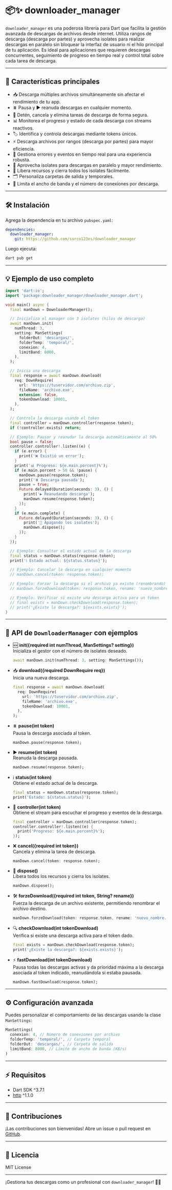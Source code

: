 # 📦✨ downloader_manager

`downloader_manager` es una poderosa librería para Dart que facilita la gestión avanzada de descargas de archivos desde internet. Utiliza rangos de descarga (descarga por partes) y aprovecha isolates para realizar descargas en paralelo sin bloquear la interfaz de usuario ni el hilo principal de tu aplicación. Es ideal para aplicaciones que requieren descargas concurrentes, seguimiento de progreso en tiempo real y control total sobre cada tarea de descarga.

---

## 🚀 Características principales

- 📥 Descarga múltiples archivos simultáneamente sin afectar el rendimiento de tu app.
- ⏸️ Pausa y ▶️ reanuda descargas en cualquier momento.
- 🛑 Detén, cancela y elimina tareas de descarga de forma segura.
- 📊 Monitorea el progreso y estado de cada descarga con streams reactivos.
- 🏷️ Identifica y controla descargas mediante tokens únicos.
- ⚡ Descarga archivos por rangos (descarga por partes) para mayor eficiencia.
- 🧩 Gestiona errores y eventos en tiempo real para una experiencia robusta.
- 🧵 Aprovecha isolates para descargas en paralelo y mayor rendimiento.
- 🧹 Libera recursos y cierra todos los isolates fácilmente.
- 🗂️ Personaliza carpetas de salida y temporales.
- 🚦 Limita el ancho de banda y el número de conexiones por descarga.

---

## 🛠 Instalación

Agrega la dependencia en tu archivo `pubspec.yaml`:

```yaml
dependencies:
  downloader_manager:
    git: https://github.com/surco123es/downloader_manager
```

Luego ejecuta:

```bash
dart pub get
```

---

## 💡 Ejemplo de uso completo

```dart
import 'dart:io';
import 'package:downloader_manager/downloader_manager.dart';

void main() async {
  final manDown = DownloaderManager();

  // Inicializa el manager con 3 isolates (hilos de descarga)
  await manDown.init(
    numThread: 3, 
    setting: ManSettings(
      folderOut: 'descargas/',
      folderTemp: 'temporal/',
      conexion: 4,
      limitBand: 8000,
    ),
  );

  // Inicia una descarga
  final response = await manDown.download(
    req: DownRequire(
      url: 'https://tuservidor.com/archivo.zip',
      fileName: 'archivo.exe',
      extension: false,
      tokenDownload: 10001,
    ),
  );

  // Controla la descarga usando el token
  final controller = manDown.controller(response.token);
  if (!controller.exists) return;

  // Ejemplo: Pausar y reanudar la descarga automáticamente al 50%
  bool pause = false;
  controller.controller!.listen((e) {
    if (e.error) {
      print('❌ Existió un error');
    }
    print('📊 Progreso: ${e.main.porcent}%');
    if (e.main.porcent > 50 && !pause) {
      manDown.pause(response.token);
      print('⏸️ Descarga pausada');
      pause = true;
      Future.delayed(Duration(seconds: 3), () {
        print('▶️ Reanudando descarga');
        manDown.resume(response.token);
      });
    }
    if (e.main.complete) {
      Future.delayed(Duration(seconds: 3), () {
        print('🧹 Apagando los isolates');
        manDown.dispose();
      });
    }
  });

  // Ejemplo: Consultar el estado actual de la descarga
  final status = manDown.status(response.token);
  print('ℹ️ Estado actual: ${status.status}');

  // Ejemplo: Cancelar la descarga en cualquier momento
  // manDown.cancel(token: response.token);

  // Ejemplo: Forzar la descarga si el archivo ya existe (renombrando)
  // manDown.forzeDownload(token: response.token, rename: 'nuevo_nombre.exe');

  // Ejemplo: Verificar si existe una descarga activa para un token
  // final exists = manDown.checkDownload(response.token);
  // print('¿Existe la descarga?: ${exists.exists}');
}
```

---

## 🧩 API de `DownloaderManager` con ejemplos

- 🆕 **init({required int numThread, ManSettings? setting})**  
  Inicializa el gestor con el número de isolates deseado.
  ```dart
  await manDown.init(numThread: 3, setting: ManSettings());
  ```

- 📥 **download({required DownRequire req})**  
  Inicia una nueva descarga.
  ```dart
  final response = await manDown.download(
    req: DownRequire(
      url: 'https://tuservidor.com/archivo.zip',
      fileName: 'archivo.exe',
      tokenDownload: 10001,
    ),
  );
  ```

- ⏸️ **pause(int token)**  
  Pausa la descarga asociada al token.
  ```dart
  manDown.pause(response.token);
  ```

- ▶️ **resume(int token)**  
  Reanuda la descarga pausada.
  ```dart
  manDown.resume(response.token);
  ```

- ℹ️ **status(int token)**  
  Obtiene el estado actual de la descarga.
  ```dart
  final status = manDown.status(response.token);
  print('Estado: ${status.status}');
  ```

- 📡 **controller(int token)**  
  Obtiene el stream para escuchar el progreso y eventos de la descarga.
  ```dart
  final controller = manDown.controller(response.token);
  controller.controller!.listen((e) {
    print('Progreso: ${e.main.porcent}%');
  });
  ```

- ❌ **cancel({required int token})**  
  Cancela y elimina la tarea de descarga.
  ```dart
  manDown.cancel(token: response.token);
  ```

- 🧹 **dispose()**  
  Libera todos los recursos y cierra los isolates.
  ```dart
  manDown.dispose();
  ```

- 🛠️ **forzeDownload({required int token, String? rename})**  
  Fuerza la descarga de un archivo existente, permitiendo renombrar el archivo destino.
  ```dart
  manDown.forzeDownload(token: response.token, rename: 'nuevo_nombre.exe');
  ```

- 🔍 **checkDownload(int tokenDownload)**  
  Verifica si existe una descarga activa para el token dado.
  ```dart
  final exists = manDown.checkDownload(response.token);
  print('¿Existe la descarga?: ${exists.exists}');
  ```
- ⚡ **fastDownload(int tokenDownload)**  
  Pausa todas las descargas activas y da prioridad máxima a la descarga asociada al token indicado, reanudándola si estaba pausada.
  ```dart
  manDown.fastDownload(response.token);
  ```
---

## ⚙️ Configuración avanzada

Puedes personalizar el comportamiento de las descargas usando la clase `ManSettings`:

```dart
ManSettings(
  conexion: 4, // Número de conexiones por archivo
  folderTemp: 'temporal/', // Carpeta temporal
  folderOut: 'descargas/', // Carpeta de salida
  limitBand: 8000, // Límite de ancho de banda (KB/s)
)
```

---

## ⚡ Requisitos

- Dart SDK ^3.7.1
- [http](https://pub.dev/packages/http) ^1.1.0

---

## 🤝 Contribuciones

¡Las contribuciones son bienvenidas! Abre un issue o pull request en [GitHub](https://github.com/surco123es/downloader_manager).

---

## 📄 Licencia

MIT License

---

¡Gestiona tus descargas como un profesional con `downloader_manager`! 🚀🎉